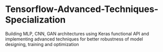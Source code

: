 # Tensorflow-Advanced-Techniques-Specialization
Building MLP, CNN, GAN architectures using Keras functional API and implementing advanced techniques for better robustness of model designing, training and optimization
